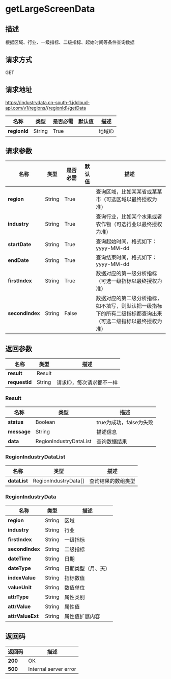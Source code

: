 # getLargeScreenData


## 描述
根据区域、行业、一级指标、二级指标、起始时间等条件查询数据

## 请求方式
GET

## 请求地址
https://industrydata.cn-south-1.jdcloud-api.com/v1/regions/{regionId}/getData

|名称|类型|是否必需|默认值|描述|
|---|---|---|---|---|
|**regionId**|String|True| |地域ID|

## 请求参数
|名称|类型|是否必需|默认值|描述|
|---|---|---|---|---|
|**region**|String|True| |查询区域，比如某某省或某某市（可选区域以最终授权为准）|
|**industry**|String|True| |查询行业，比如某个水果或者农作物（可选行业以最终授权为准）|
|**startDate**|String|True| |查询起始时间，格式如下：yyyy-MM-dd|
|**endDate**|String|True| |查询结束时间，格式如下：yyyy-MM-dd|
|**firstIndex**|String|True| |数据对应的第一级分析指标（可选一级指标以最终授权为准）|
|**secondIndex**|String|False| |数据对应的第二级分析指标，如不填写，则默认把一级指标下的所有二级指标都查询出来（可选二级指标以最终授权为准）|


## 返回参数
|名称|类型|描述|
|---|---|---|
|**result**|Result| |
|**requestId**|String|请求ID，每次请求都不一样|

### Result
|名称|类型|描述|
|---|---|---|
|**status**|Boolean|true为成功，false为失败|
|**message**|String|描述信息|
|**data**|RegionIndustryDataList|查询数据结果|
### RegionIndustryDataList
|名称|类型|描述|
|---|---|---|
|**dataList**|RegionIndustryData[]|查询结果的数组类型|
### RegionIndustryData
|名称|类型|描述|
|---|---|---|
|**region**|String|区域|
|**industry**|String|行业|
|**firstIndex**|String|一级指标|
|**secondIndex**|String|二级指标|
|**dateTime**|String|日期|
|**dateType**|String|日期类型（月、天）|
|**indexValue**|String|指标数值|
|**valueUnit**|String|数值单位|
|**attrType**|String|属性类别|
|**attrValue**|String|属性值|
|**attrValueExt**|String|属性值扩展内容|

## 返回码
|返回码|描述|
|---|---|
|**200**|OK|
|**500**|Internal server error|

